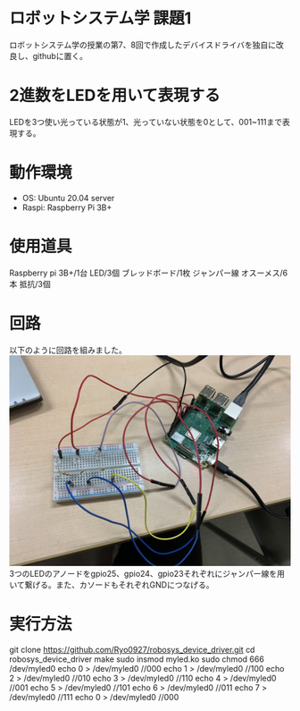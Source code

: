 # ロボットシステム学 課題1

ロボットシステム学の授業の第7、8回で作成したデバイスドライバを独自に改良し、githubに置く。

# 2進数をLEDを用いて表現する

LEDを3つ使い光っている状態が1、光っていない状態を0として、001~111まで表現する。

# 動作環境

- OS: Ubuntu 20.04 server
- Raspi: Raspberry Pi 3B+

# 使用道具

Raspberry pi 3B+/1台
LED/3個
ブレッドボード/1枚
ジャンパー線 オスーメス/6本
抵抗/3個

# 回路

以下のように回路を組みました。
![IMAGE OF ROBOT](./ロボシス.jpg)
3つのLEDのアノードをgpio25、gpio24、gpio23それぞれにジャンパー線を用いて繋げる。また、カソードもそれぞれGNDにつなげる。

# 実行方法

git clone https://github.com/Ryo0927/robosys_device_driver.git
cd robosys_device_driver
make
sudo insmod myled.ko
sudo chmod 666 /dev/myled0
echo 0 > /dev/myled0  //000
echo 1 > /dev/myled0  //100
echo 2 > /dev/myled0  //010
echo 3 > /dev/myled0  //110
echo 4 > /dev/myled0  //001
echo 5 > /dev/myled0  //101
echo 6 > /dev/myled0  //011
echo 7 > /dev/myled0  //111
echo 0 > /dev/myled0  //000
